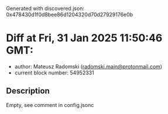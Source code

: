 Generated with discovered.json: 0x478430d1f0d8bee86d1204320d70d27929176e0b

# Diff at Fri, 31 Jan 2025 11:50:46 GMT:

- author: Mateusz Radomski (<radomski.main@protonmail.com>)
- current block number: 54952331

## Description

Empty, see comment in config.jsonc
